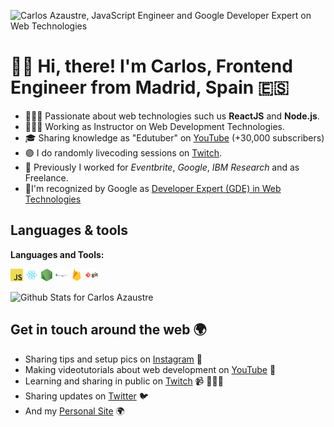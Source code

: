 ![Carlos Azaustre, JavaScript Engineer and Google Developer Expert on Web Technologies](https://github.com/carlosazaustre/carlosazaustre/raw/master/img/github-header.png)

# 👋🏽 Hi, there! I'm Carlos, Frontend Engineer from Madrid, Spain 🇪🇸
- 👨🏽‍💻 Passionate about web technologies such us **ReactJS** and **Node.js**.
- 👨🏽‍🏫 Working as Instructor on Web Development Technologies.
- 🎓 Sharing knowledge as "Edutuber" on [YouTube](https://youtube.com/carlosazaustre?sub_confirmation=1) (+30,000 subscribers)
- 🟣 I do randomly livecoding sessions on [Twitch](https://twitch.tv/carlosazaustre). 
- 💼 Previously I worked for *Eventbrite*, *Google*, *IBM Research* and as Freelance.
- 🏅I'm recognized by Google as [Developer Expert (GDE) in Web Technologies](https://developers.google.com/community/experts/directory/profile/profile-carlos_azaustre)

## Languages & tools
**Languages and Tools:**  

<code><img height="20" src="https://raw.githubusercontent.com/github/explore/80688e429a7d4ef2fca1e82350fe8e3517d3494d/topics/javascript/javascript.png"></code>
<code><img height="20" src="https://raw.githubusercontent.com/github/explore/80688e429a7d4ef2fca1e82350fe8e3517d3494d/topics/react/react.png"></code>
<code><img height="20" src="https://raw.githubusercontent.com/github/explore/80688e429a7d4ef2fca1e82350fe8e3517d3494d/topics/nodejs/nodejs.png"></code>
<code><img height="20" src="https://raw.githubusercontent.com/github/explore/80688e429a7d4ef2fca1e82350fe8e3517d3494d/topics/mongodb/mongodb.png"></code>
<code><img height="20" src="https://raw.githubusercontent.com/github/explore/80688e429a7d4ef2fca1e82350fe8e3517d3494d/topics/firebase/firebase.png"></code>
<code><img height="20" src="https://raw.githubusercontent.com/github/explore/80688e429a7d4ef2fca1e82350fe8e3517d3494d/topics/git/git.png"></code>

![Github Stats for Carlos Azaustre](https://github-readme-stats.vercel.app/api?username=carlosazaustre&show_icons=true&hide_border=true)

## Get in touch around the web 🌍
- Sharing tips and setup pics on [Instagram](https://instagram.com/carlosazaustre) 📸
- Making videotutorials about web development on [YouTube](https://youtube.com/carlosazaustre?sub_confirmation=1) 📼
-  Learning and sharing in public on [Twitch](https://twitch.tv/carlosazaustre) 📹 👨🏽‍💻
- Sharing updates on [Twitter](https://twitter.com/carlosazaustr) 🐦 
- And my [Personal Site](https://carlosazaustre.es) 🌍
